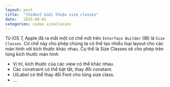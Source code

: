```yaml
---
layout: post
title:  "[Video] Giới thiệu size classes"
date:   2015-08-01
categories: video sizeclasses
---
```


Từ iOS 7, Apple đã ra mắt một cơ chế mới trên `Interface Builder` (IB) là `Size Classes`. Cơ chế này cho phép chúng ta có thể tạo nhiều loại layout cho các màn hình với kích thước khác nhau. Cụ thể là Size Classes sẽ cho phép trên từng kích thước màn hình  
- Vị trí, kích thước của các view có thể khác nhau.  
- Các constraint có thể bật tắt, thay đổi constant.  
- UILabel có thể thay đổi Font cho từng size class.  
- ...  
<div class="youtube" id="Fu5fZ6tseD4"></div>